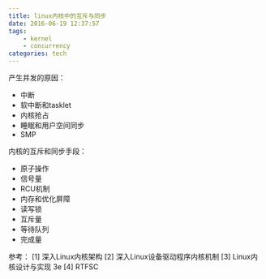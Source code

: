 ```yaml
---
title: linux内核中的互斥与同步
date: 2016-06-19 12:37:57
tags:
	- kernel
	- concurrency
categories: tech
---
```


产生并发的原因：
* 中断
* 软中断和tasklet
* 内核抢占
* 睡眠和用户空间同步
* SMP

内核的互斥和同步手段：
* 原子操作
* 信号量
* RCU机制
* 内存和优化屏障
* 读写锁
* 互斥量
* 等待队列
* 完成量


参考：
[1] 深入Linux内核架构
[2] 深入Linux设备驱动程序内核机制
[3] Linux内核设计与实现 3e
[4] RTFSC
